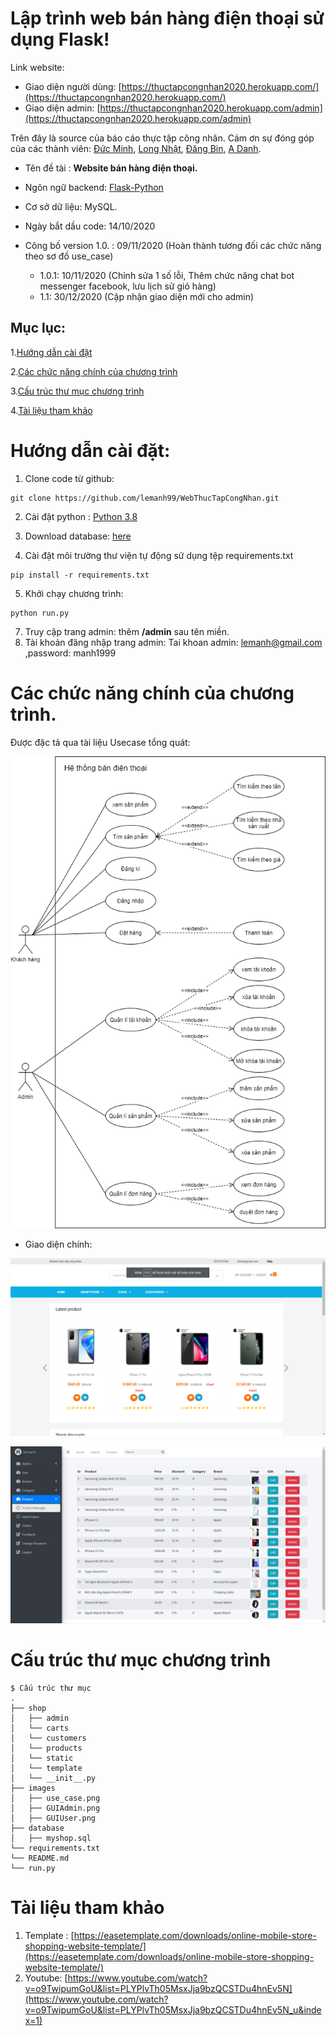 
# Lập trình web bán hàng điện thoại sử dụng Flask!
Link website: 
- Giao diện người dùng: [https://thuctapcongnhan2020.herokuapp.com/](https://thuctapcongnhan2020.herokuapp.com/)
- Giao diện admin: [https://thuctapcongnhan2020.herokuapp.com/admin](https://thuctapcongnhan2020.herokuapp.com/admin)

Trên đây là source của báo cáo thực tập công nhân. Cám ơn sự đóng góp của các thành viên: [Đức Minh](https://www.facebook.com/ndminh1004/), [Long Nhật](https://www.facebook.com/hoanglongnhat0605/), [Đăng Bin](https://www.facebook.com/proxike/), [A Danh](https://www.facebook.com/profile.php?id=100001136116158).
- Tên đề tài : **Website bán hàng điện thoại.**
- Ngôn ngữ backend: [Flask-Python](https://flask.palletsprojects.com/en/1.1.x/)
- Cơ sở dữ liệu: MySQL.

- Ngày bắt dầu code: 14/10/2020
- Công bố version 1.0. : 09/11/2020 (Hoàn thành tương đối các chức năng theo sơ đồ use_case)
	- 1.0.1: 10/11/2020 (Chỉnh sửa 1 số lỗi, Thêm chức năng chat bot messenger facebook, lưu lịch sử giỏ hàng)
	- 1.1: 30/12/2020 (Cập nhận giao diện mới cho admin)
## Mục lục:
1.[Hướng dẫn cài đặt](#p1)

2.[Các chức năng chính của chương trình](#p2)

3.[Cấu trúc thư mục chương trình](#p3)

4.[Tài liệu tham khảo](#p4)

<a id="p1"></a> 
# Hướng dẫn cài đặt:
1. Clone code từ github:

```shell
git clone https://github.com/lemanh99/WebThucTapCongNhan.git
```

2. Cài đặt python : [Python 3.8](https://www.python.org/downloads/release/python-380/)

3. Download database: [here](database/myshop.sql)

4. Cài đặt môi trường thư viện tự động sử dụng tệp requirements.txt

```shell
pip install -r requirements.txt
```

5. Khởi chạy chương trình:
```shell
python run.py
```
7. Truy cập trang admin: thêm **/admin** sau tên miền.
6. Tài khoản đăng nhập trang admin:  Tai khoan admin: [lemanh@gmail.com](lexuanmanh101199@gmail.com) ,password: manh1999

<a id="p2"></a> 
# Các chức năng chính của chương trình.
Được đặc tả qua tài liệu Usecase tổng quát:
<div align='center'>
  <img src='images/use_case.png'>
</div>

- Giao diện chính:

![alt tag](images/GUIUser.png)

![alt tag](images/GUIAdmin.png)

<a id="p3"></a> 
# Cấu trúc thư mục chương trình
```
$ Cấu trúc thư mục
.
├── shop
│   ├── admin
│   └── carts
│   └── customers
│   └── products
│   └── static
│   └── template
│   └── __init__.py
├── images
│   ├── use_case.png
│   ├── GUIAdmin.png
│   ├── GUIUser.png
├── database
│   ├── myshop.sql
└── requirements.txt
└── README.md
└── run.py

```

<a id="p4"></a> 
# Tài liệu tham khảo

 1. Template : [https://easetemplate.com/downloads/online-mobile-store-shopping-website-template/](https://easetemplate.com/downloads/online-mobile-store-shopping-website-template/)
2. Youtube: [https://www.youtube.com/watch?v=o9TwipumGoU&list=PLYPlvTh05MsxJja9bzQCSTDu4hnEv5N](https://www.youtube.com/watch?v=o9TwipumGoU&list=PLYPlvTh05MsxJja9bzQCSTDu4hnEv5N_u&index=1)
